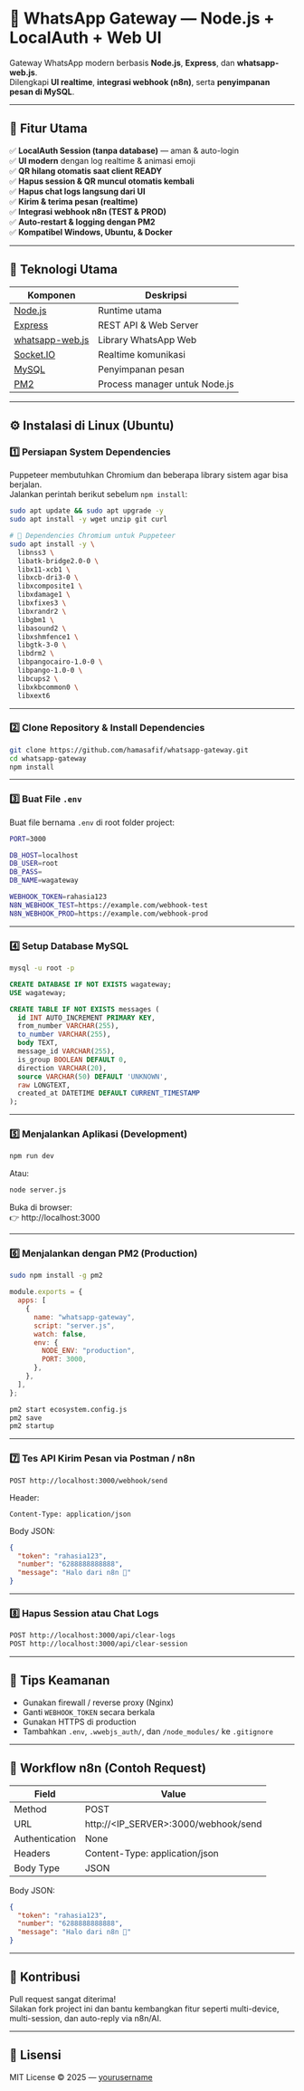 # 📱 WhatsApp Gateway — Node.js + LocalAuth + Web UI

Gateway WhatsApp modern berbasis **Node.js**, **Express**, dan **whatsapp-web.js**.  
Dilengkapi **UI realtime**, **integrasi webhook (n8n)**, serta **penyimpanan pesan di MySQL**.

---

## 🚀 Fitur Utama

✅ **LocalAuth Session (tanpa database)** — aman & auto-login  
✅ **UI modern** dengan log realtime & animasi emoji  
✅ **QR hilang otomatis saat client READY**  
✅ **Hapus session & QR muncul otomatis kembali**  
✅ **Hapus chat logs langsung dari UI**  
✅ **Kirim & terima pesan (realtime)**  
✅ **Integrasi webhook n8n (TEST & PROD)**  
✅ **Auto-restart & logging dengan PM2**  
✅ **Kompatibel Windows, Ubuntu, & Docker**

---

## 🧩 Teknologi Utama

| Komponen | Deskripsi |
|-----------|------------|
| [Node.js](https://nodejs.org) | Runtime utama |
| [Express](https://expressjs.com) | REST API & Web Server |
| [whatsapp-web.js](https://github.com/pedroslopez/whatsapp-web.js) | Library WhatsApp Web |
| [Socket.IO](https://socket.io) | Realtime komunikasi |
| [MySQL](https://www.mysql.com) | Penyimpanan pesan |
| [PM2](https://pm2.keymetrics.io/) | Process manager untuk Node.js |

---

## ⚙️ Instalasi di Linux (Ubuntu)

### 1️⃣ Persiapan System Dependencies

Puppeteer membutuhkan Chromium dan beberapa library sistem agar bisa berjalan.  
Jalankan perintah berikut sebelum `npm install`:

```bash
sudo apt update && sudo apt upgrade -y
sudo apt install -y wget unzip git curl

# 🧩 Dependencies Chromium untuk Puppeteer
sudo apt install -y \
  libnss3 \
  libatk-bridge2.0-0 \
  libx11-xcb1 \
  libxcb-dri3-0 \
  libxcomposite1 \
  libxdamage1 \
  libxfixes3 \
  libxrandr2 \
  libgbm1 \
  libasound2 \
  libxshmfence1 \
  libgtk-3-0 \
  libdrm2 \
  libpangocairo-1.0-0 \
  libpango-1.0-0 \
  libcups2 \
  libxkbcommon0 \
  libxext6
```

---

### 2️⃣ Clone Repository & Install Dependencies

```bash
git clone https://github.com/hamasafif/whatsapp-gateway.git
cd whatsapp-gateway
npm install
```

---

### 3️⃣ Buat File `.env`

Buat file bernama `.env` di root folder project:

```bash
PORT=3000

DB_HOST=localhost
DB_USER=root
DB_PASS=
DB_NAME=wagateway

WEBHOOK_TOKEN=rahasia123
N8N_WEBHOOK_TEST=https://example.com/webhook-test
N8N_WEBHOOK_PROD=https://example.com/webhook-prod
```

---

### 4️⃣ Setup Database MySQL

```bash
mysql -u root -p
```

```sql
CREATE DATABASE IF NOT EXISTS wagateway;
USE wagateway;

CREATE TABLE IF NOT EXISTS messages (
  id INT AUTO_INCREMENT PRIMARY KEY,
  from_number VARCHAR(255),
  to_number VARCHAR(255),
  body TEXT,
  message_id VARCHAR(255),
  is_group BOOLEAN DEFAULT 0,
  direction VARCHAR(20),
  source VARCHAR(50) DEFAULT 'UNKNOWN',
  raw LONGTEXT,
  created_at DATETIME DEFAULT CURRENT_TIMESTAMP
);
```

---

### 5️⃣ Menjalankan Aplikasi (Development)

```bash
npm run dev
```

Atau:

```bash
node server.js
```

Buka di browser:  
👉 http://localhost:3000

---

### 6️⃣ Menjalankan dengan PM2 (Production)

```bash
sudo npm install -g pm2
```

```js
module.exports = {
  apps: [
    {
      name: "whatsapp-gateway",
      script: "server.js",
      watch: false,
      env: {
        NODE_ENV: "production",
        PORT: 3000,
      },
    },
  ],
};
```

```bash
pm2 start ecosystem.config.js
pm2 save
pm2 startup
```

---

### 7️⃣ Tes API Kirim Pesan via Postman / n8n

```
POST http://localhost:3000/webhook/send
```

Header:

```
Content-Type: application/json
```

Body JSON:

```json
{
  "token": "rahasia123",
  "number": "6288888888888",
  "message": "Halo dari n8n 🚀"
}
```

---

### 8️⃣ Hapus Session atau Chat Logs

```bash
POST http://localhost:3000/api/clear-logs
POST http://localhost:3000/api/clear-session
```

---

## 🔐 Tips Keamanan

- Gunakan firewall / reverse proxy (Nginx)
- Ganti `WEBHOOK_TOKEN` secara berkala
- Gunakan HTTPS di production
- Tambahkan `.env`, `.wwebjs_auth/`, dan `/node_modules/` ke `.gitignore`

---

## 💬 Workflow n8n (Contoh Request)

| Field | Value |
|--------|--------|
| Method | POST |
| URL | http://<IP_SERVER>:3000/webhook/send |
| Authentication | None |
| Headers | Content-Type: application/json |
| Body Type | JSON |

Body JSON:

```json
{
  "token": "rahasia123",
  "number": "6288888888888",
  "message": "Halo dari n8n 🚀"
}
```

---

## 💙 Kontribusi

Pull request sangat diterima!  
Silakan fork project ini dan bantu kembangkan fitur seperti multi-device, multi-session, dan auto-reply via n8n/AI.

---

## 🧾 Lisensi

MIT License © 2025 — [yourusername](https://github.com/yourusername)
